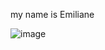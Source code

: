   my name is Emiliane
  
  ![image](https://github.com/emidamiani/emidamiani/assets/160952497/9c51ccab-95ae-42f1-bdc1-f708231e998a)
